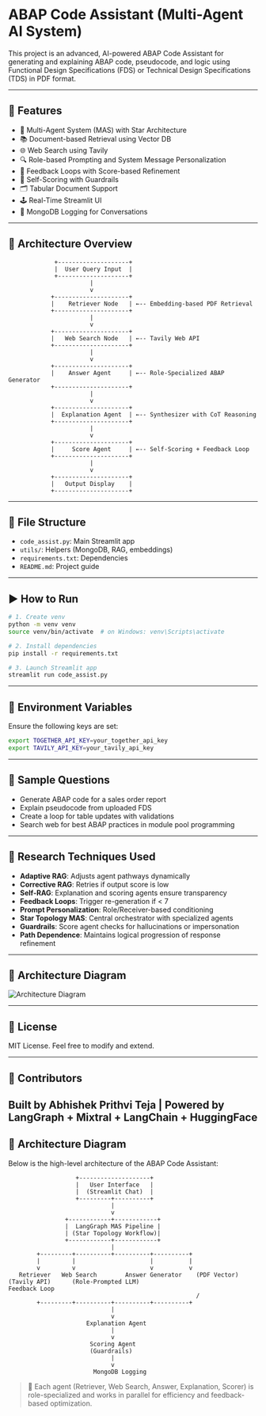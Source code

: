 # ABAP Code Assistant (Multi-Agent AI System)

This project is an advanced, AI-powered ABAP Code Assistant for generating and explaining ABAP code, pseudocode, and logic using Functional Design Specifications (FDS) or Technical Design Specifications (TDS) in PDF format.

---

## 🔧 Features

- 🧠 Multi-Agent System (MAS) with Star Architecture
- 📚 Document-based Retrieval using Vector DB
- 🌐 Web Search using Tavily
- 🔍 Role-based Prompting and System Message Personalization
- 🧪 Feedback Loops with Score-based Refinement
- 🎯 Self-Scoring with Guardrails
- 🗂️ Tabular Document Support
- 🕹️ Real-Time Streamlit UI
- 💬 MongoDB Logging for Conversations

---

## 🧱 Architecture Overview

```
             +--------------------+
             |  User Query Input  |
             +--------------------+
                       |
                       v
            +---------------------+
            |    Retriever Node   | ←-- Embedding-based PDF Retrieval
            +---------------------+
                       |
                       v
            +---------------------+
            |   Web Search Node   | ←-- Tavily Web API
            +---------------------+
                       |
                       v
            +---------------------+
            |    Answer Agent     | ←-- Role-Specialized ABAP Generator
            +---------------------+
                       |
                       v
            +---------------------+
            |  Explanation Agent  | ←-- Synthesizer with CoT Reasoning
            +---------------------+
                       |
                       v
            +---------------------+
            |     Score Agent     | ←-- Self-Scoring + Feedback Loop
            +---------------------+
                       |
                       v
            +---------------------+
            |   Output Display    |
            +---------------------+
```

---

## 📁 File Structure

- `code_assist.py`: Main Streamlit app
- `utils/`: Helpers (MongoDB, RAG, embeddings)
- `requirements.txt`: Dependencies
- `README.md`: Project guide

---

## ▶️ How to Run

```bash
# 1. Create venv
python -m venv venv
source venv/bin/activate  # on Windows: venv\Scripts\activate

# 2. Install dependencies
pip install -r requirements.txt

# 3. Launch Streamlit app
streamlit run code_assist.py
```

---

## 🔑 Environment Variables

Ensure the following keys are set:

```bash
export TOGETHER_API_KEY=your_together_api_key
export TAVILY_API_KEY=your_tavily_api_key
```

---

## 🧠 Sample Questions

- Generate ABAP code for a sales order report
- Explain pseudocode from uploaded FDS
- Create a loop for table updates with validations
- Search web for best ABAP practices in module pool programming

---

## 📌 Research Techniques Used

- **Adaptive RAG**: Adjusts agent pathways dynamically
- **Corrective RAG**: Retries if output score is low
- **Self-RAG**: Explanation and scoring agents ensure transparency
- **Feedback Loops**: Trigger re-generation if < 7
- **Prompt Personalization**: Role/Receiver-based conditioning
- **Star Topology MAS**: Central orchestrator with specialized agents
- **Guardrails**: Score agent checks for hallucinations or impersonation
- **Path Dependence**: Maintains logical progression of response refinement

---

## 📸 Architecture Diagram

![Architecture Diagram](architecture_diagram.png)

---

## 🧾 License

MIT License. Feel free to modify and extend.

---

## 🤝 Contributors

Built by Abhishek Prithvi Teja | Powered by LangGraph + Mixtral + LangChain + HuggingFace
---

## 🧭 Architecture Diagram

Below is the high-level architecture of the ABAP Code Assistant:

```
                   +--------------------+
                   |   User Interface   |
                   |  (Streamlit Chat)  |
                   +---------+----------+
                             |
                             v
                +------------+------------+
                |  LangGraph MAS Pipeline |
                | (Star Topology Workflow)|
                +------------+------------+
                             |
        +---------+----------+----------+----------+
        |         |                     |          |
        v         v                     v          v
   Retriever   Web Search        Answer Generator    (PDF Vector) (Tavily API)      (Role-Prompted LLM)                                                      Feedback Loop
                                                     /
        +---------+----------+----------+----------+
                             |
                             v
                      Explanation Agent
                             |
                             v
                       Scoring Agent
                       (Guardrails)
                             |
                             v
                        MongoDB Logging

```

> 🧩 Each agent (Retriever, Web Search, Answer, Explanation, Scorer) is role-specialized and works in parallel for efficiency and feedback-based optimization.
